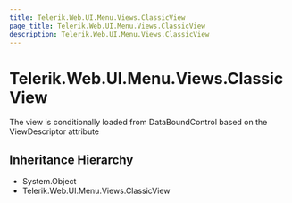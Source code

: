 ```yaml
---
title: Telerik.Web.UI.Menu.Views.ClassicView
page_title: Telerik.Web.UI.Menu.Views.ClassicView
description: Telerik.Web.UI.Menu.Views.ClassicView
---
```


# Telerik.Web.UI.Menu.Views.ClassicView

The view is conditionally loaded from DataBoundControl based on the ViewDescriptor attribute

## Inheritance Hierarchy

* System.Object
* Telerik.Web.UI.Menu.Views.ClassicView

